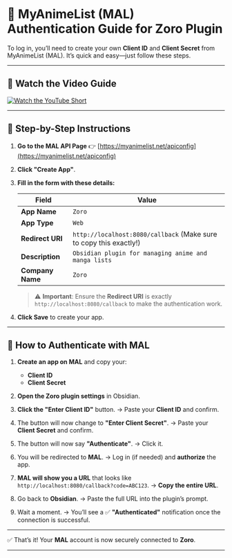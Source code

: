 # 🔐 MyAnimeList (MAL) Authentication Guide for Zoro Plugin

To log in, you’ll need to create your own **Client ID** and **Client Secret** from MyAnimeList (MAL). It’s quick and easy—just follow these steps.

---

## 🎥 Watch the Video Guide
[![Watch the YouTube Short](https://img.youtube.com/vi/SIOmZo6MSh4/0.jpg)](https://youtube.com/shorts/SIOmZo6MSh4)

---

## 📌 Step-by-Step Instructions

1. **Go to the MAL API Page**
   👉 [https://myanimelist.net/apiconfig](https://myanimelist.net/apiconfig)

2. **Click "Create App"**.

3. **Fill in the form with these details:**

   | Field            | Value                                                              |
   | ---------------- | ------------------------------------------------------------------ |
   | **App Name**     | `Zoro`                                                             |
   | **App Type**     | `Web`                                                              |
   | **Redirect URI** | `http://localhost:8080/callback` (Make sure to copy this exactly!) |
   | **Description**  | `Obsidian plugin for managing anime and manga lists`               |
   | **Company Name** | `Zoro`                                                             |

   > ⚠️ **Important**: Ensure the **Redirect URI** is exactly `http://localhost:8080/callback` to make the authentication work.

4. **Click Save** to create your app.

---

## 🔐 How to Authenticate with MAL

1. **Create an app on MAL** and copy your:

   * **Client ID**
   * **Client Secret**

2. **Open the Zoro plugin settings** in Obsidian.

3. **Click the "Enter Client ID"** button.
   → Paste your **Client ID** and confirm.

4. The button will now change to **"Enter Client Secret"**.
   → Paste your **Client Secret** and confirm.

5. The button will now say **"Authenticate"**.
   → Click it.

6. You will be redirected to **MAL**.
   → Log in (if needed) and **authorize** the app.

7. **MAL will show you a URL** that looks like `http://localhost:8080/callback?code=ABC123`.
   → **Copy the entire URL**.

8. Go back to **Obsidian**.
   → Paste the full URL into the plugin’s prompt.

9. Wait a moment.
   → You’ll see a ✅ **"Authenticated"** notification once the connection is successful.

---

✅ That’s it! Your **MAL** account is now securely connected to **Zoro**.

---
